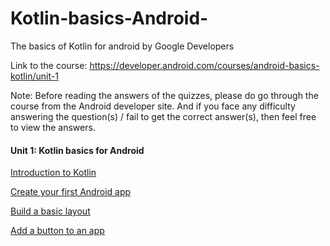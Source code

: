 # Kotlin-basics-Android-
The basics of Kotlin for android by Google Developers 

Link to the course: https://developer.android.com/courses/android-basics-kotlin/unit-1

Note: Before reading the answers of the quizzes, please do go through the course from the Android developer site. And if you face any difficulty answering the question(s) / fail to get the correct answer(s), then feel free to view the answers. 


#### Unit 1: Kotlin basics for Android

[Introduction to Kotlin](Kotlin-basics-Android-/intro-quiz.md) 

[Create your first Android app](Kotlin-basics-Android-/firstandroidapp-quiz.md)

[Build a basic layout](Kotlin-basics-Android-/basiclayout-quiz.md)

[Add a button to an app](Kotlin-basics-Android-/addbutton-quiz.md)
